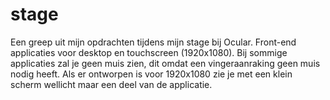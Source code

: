 # stage

Een greep uit mijn opdrachten tijdens mijn stage bij Ocular.
Front-end applicaties voor desktop en touchscreen (1920x1080).
Bij sommige applicaties zal je geen muis zien, dit omdat een vingeraanraking geen muis nodig heeft.
Als er ontworpen is voor 1920x1080 zie je met een klein scherm wellicht maar een deel van de applicatie.
